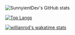 ![SunnyientDev's GitHub stats](https://github-readme-stats.vercel.app/api?username=SunnyientDev&show_icons=true&theme=vue-dark)

[![Top Langs](https://github-readme-stats.vercel.app/api/top-langs/?username=SunnyientDev&exclude_repo=all_courses,SunnyientDev.github.io)](https://github.com/SunnyientDev/all_courses)

[![willianrod's wakatime stats](https://github-readme-stats.vercel.app/api/wakatime?username=SunnyientDev)](https://github.com/SunnyientDev/all_courses)
